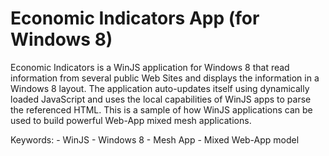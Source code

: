 Economic Indicators App (for Windows 8)
=======================================

Economic Indicators is a WinJS application for Windows 8 that read information from several public Web Sites and displays the information in a Windows 8 layout.
The application auto-updates itself using dynamically loaded JavaScript and uses the local capabilities of WinJS apps to parse the referenced HTML.
This is a sample of how WinJS applications can be used to build powerful Web-App mixed mesh applications.

Keywords: 
	- WinJS
	- Windows 8
	- Mesh App
	- Mixed Web-App model